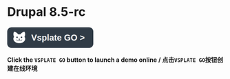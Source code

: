 # Drupal 8.5-rc

<a href="https://www.vsplate.com/?docker-compose=https://github.com/vsplate/dcenvs/drupal/8.5-rc"><img alt="VSPLATE GO" src="https://raw.githubusercontent.com/vsplate/images/master/vsgo_btn.png" width="200px"></a>

**Click the `VSPLATE GO` button to launch a demo online / 点击`VSPLATE GO`按钮创建在线环境**